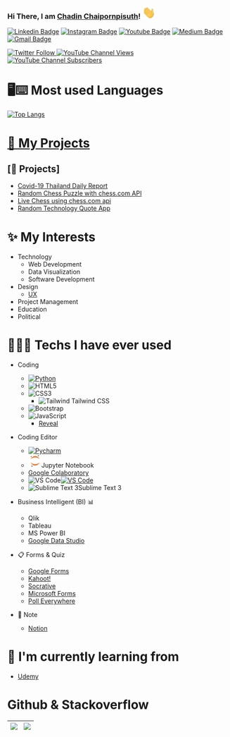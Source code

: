 ### Hi There, I am <a  href="https://chadinchaipornpisuth.web.app/">Chadin Chaipornpisuth</a>! <img  src="https://raw.githubusercontent.com/ABSphreak/ABSphreak/master/gifs/Hi.gif" width="30px">

[![Linkedin Badge](https://img.shields.io/badge/-ChadinChaipornpisuth-blue?style=flat-square&logo=Linkedin&logoColor=white&link=https://www.linkedin.com/in/chadin-chaipornpisuth-108529112/)](https://www.linkedin.com/in/chadin-chaipornpisuth-108529112/)
[![Instagram Badge](https://img.shields.io/badge/-PingHuskar-purple?style=flat-square&logo=instagram&logoColor=white&link=https://www.instagram.com/PingHuskar/)](https://www.instagram.com/PingHuskar)
[![Youtube Badge](https://img.shields.io/badge/-ChadinChaipornpisuth-darkred?style=flat-square&logo=youtube&logoColor=white&link=https://www.youtube.com/c/koolkanna)](https://www.youtube.com/channel/UCSd7AnX8-nRJj750iRmclLQ)
[![Medium Badge](https://img.shields.io/badge/-@ping47024-black?style=flat-square&labelColor=000000&logo=Medium&link=https://medium.com/@ping47024/)](https://medium.com/@ping47024)
[![Gmail Badge](https://img.shields.io/badge/-ping47024@gmail.com-c14438?style=flat-square&logo=Gmail&logoColor=white&link=mailto:ping47024@gmail.com)](mailto:ping47024@gmail.com)

<a href="https://twitter.com/pinghuskar"><img alt="Twitter Follow" src="https://img.shields.io/twitter/follow/pinghuskar?label=Twitter Followers&style=for-the-badge&logo=twitter&color=1DA1F2"> </a>
<a href="https://www.youtube.com/channel/UCSd7AnX8-nRJj750iRmclLQ">
  <img alt="YouTube Channel Views" src="https://img.shields.io/youtube/channel/views/UCSd7AnX8-nRJj750iRmclLQ?style=for-the-badge&logo=youtube&label=YOUTUBE VIEWS">
  <img alt="YouTube Channel Subscribers" src="https://img.shields.io/youtube/channel/subscribers/UCSd7AnX8-nRJj750iRmclLQ?style=for-the-badge&logo=youtube&label=YOUTUBE subscribers">
</a>
# 🖥⌨ Most used Languages 
[![Top Langs](https://github-readme-stats.vercel.app/api/top-langs/?username=pinghuskar&layout=compact&theme=tokyonight)](https://github.com/anuraghazra/github-readme-stats)

# [👀 My Projects](https://chadinchaipornpisuth.web.app/#/portfolio)
## [📌 Projects]
- [Covid-19 Thailand Daily Report](https://codepen.io/chadin-chaipornpisuth/full/mdpjVap)
- [Random Chess Puzzle with chess.com API](https://codepen.io/chadin-chaipornpisuth/full/RwxYNEg)
- [Live Chess using chess.com api](https://pinghuskar.github.io/LiveChess/)
- [Random Technology Quote App](https://splendid-piroshki-c6c01e.netlify.app/)

# ✨ My Interests
- Technology
  - Web Development
  - Data Visualization
  - Software Development
- Design
  - [UX](https://www.9experttraining.com/articles/ux-design-ux-design-คืออะไร)
- Project Management
- Education
- Political

# 👩🏻‍💻 Techs I have ever used
- Coding
  - [![Python](https://img.shields.io/badge/-Python-3776AB?style=flat-square&logo=python&logoColor=ffffff)](https://www.python.org/)
  - ![HTML5](https://img.shields.io/badge/-HTML5-E34F26?style=flat-square&logo=html5&logoColor=white)
  - ![CSS3](https://img.shields.io/badge/-CSS3-1572B6?style=flat-square&logo=css3)
    - ![Tailwind](https://tailwindcss.com/favicons/favicon-32x32.png) Tailwind CSS
  - ![Bootstrap](https://img.shields.io/badge/-Bootstrap-563D7C?style=flat-square&logo=bootstrap)
  - ![JavaScript](https://img.shields.io/badge/-JavaScript-black?style=flat-square&logo=javascript)
    - [Reveal](https://revealjs.com/)

- Coding Editor
  - [![Pycharm](https://img.shields.io/badge/IDE-PyCharm-yellow?style=flat-square&logo=JetBrains)](https://www.jetbrains.com/pycharm/)
  - <img title="Jupyter Notebook" alt="Jupyter" width="30px" src="https://raw.githubusercontent.com/github/explore/master/topics/jupyter-notebook/jupyter-notebook.png">Jupyter Notebook
  - [Google Colaboratory](https://colab.research.google.com/notebooks/intro.ipynb#recent=true)
  - <img title="VS Code" alt="VS Code" width="30px" src="https://img.icons8.com/fluent/48/000000/visual-studio-code-2019.png">[![VS Code](https://img.shields.io/badge/IDE-VSCode-%23007ACC?style=flat-square&logo=Visual-studio-code)](https://code.visualstudio.com/)
  - ![Sublime Text 3](https://www.sublimetext.com/favicon.ico)Sublime Text 3

- Business Intelligent (BI) :bar_chart:
  - Qlik
  - Tableau
  - MS Power BI
  - [Google Data Studio](http://datastudio.google.com/)

- 📋 Forms & Quiz
  - [Google Forms](http://forms.google.com/)
  - [Kahoot!](https://kahoot.com/)
  - [Socrative](https://www.socrative.com/)
  - [Microsoft Forms](http://forms.microsoft.com/)
  - [Poll Everywhere](https://www.polleverywhere.com/pollev)

- 📝 Note
  - [Notion](https://www.notion.so/)

# 📖 I'm currently learning from
- [Udemy](https://www.udemy.com/)
<!-- - [FutureLearn](https://www.futurelearn.com/profiles/16106318) -->
<!-- - [DataCamp](https://www.datacamp.com/profile/PingHuskar) -->
<!-- - [Coursera](https://www.coursera.org/user/f5ffae4750f1829b1225bb4d728c619c) -->
<!-- - [Packt](https://courses.packtpub.com/) -->

# Github & Stackoverflow
<img src="https://github-readme-stats.vercel.app/api?username=PingHuskar&show_icons=true&theme=radical&include_all_commits=true">|<a href="https://stackoverflow.com/users/story/13237580"><img src="https://github-readme-stackoverflow.vercel.app/?userID=13237580&theme=dark" height="250"></a>
|--|--|
